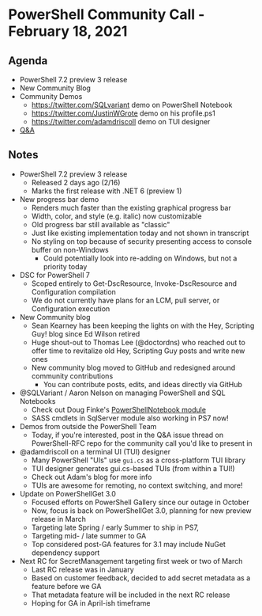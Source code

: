 # PowerShell Community Call - February 18, 2021

## Agenda

* PowerShell 7.2 preview 3 release
* New Community Blog
* Community Demos
  * https://twitter.com/SQLvariant demo on PowerShell Notebook
  * https://twitter.com/JustinWGrote demo on his profile.ps1
  * https://twitter.com/adamdriscoll demo on TUI designer
* [Q&A](https://github.com/PowerShell/PowerShell-RFC/issues/278)

## Notes

* PowerShell 7.2 preview 3 release
  * Released 2 days ago (2/16)
  * Marks the first release with .NET 6 (preview 1)
* New progress bar demo
  * Renders much faster than the existing graphical progress bar
  * Width, color, and style (e.g. italic) now customizable
  * Old progress bar still available as "classic"
  * Just like existing implementation today and not shown in transcript
  * No styling on top because of security presenting access to console buffer on non-Windows
    * Could potentially look into re-adding on Windows, but not a priority today
* DSC for PowerShell 7
  * Scoped entirely to Get-DscResource, Invoke-DscResource and Configuration compilation
  * We do not currently have plans for an LCM, pull server, or Configuration execution
* New Community blog
  * Sean Kearney has been keeping the lights on with the Hey, Scripting Guy! blog since
    Ed Wilson retired
  * Huge shout-out to Thomas Lee (@doctordns) who reached out to offer time to revitalize old
    Hey, Scripting Guy posts and write new ones
  * New community blog moved to GitHub and redesigned around community contributions
    * You can contribute posts, edits, and ideas directly via GitHub
* @SQLVariant / Aaron Nelson on managing PowerShell and SQL Notebooks
  * Check out Doug Finke's [PowerShellNotebook module](https://www.powershellgallery.com/packages/PowerShellNotebook/)
  * SASS cmdlets in SqlServer module also working in PS7 now!
* Demos from outside the PowerShell Team
  * Today, if you're interested, post in the Q&A issue thread on PowerShell-RFC repo for
    the community call you'd like to present in
* @adamdriscoll on a terminal UI (TUI) designer
  * Many PowerShell "UIs" use `gui.cs` as a cross-platform TUI library
  * TUI designer generates gui.cs-based TUIs (from within a TUI!)
  * Check out Adam's blog for more info
  * TUIs are awesome for remoting, no context switching, and more!
* Update on PowerShellGet 3.0
  * Focused efforts on PowerShell Gallery since our outage in October
  * Now, focus is back on PowerShellGet 3.0, planning for new preview release in March
  * Targeting late Spring / early Summer to ship in PS7,
  * Targeting mid- / late summer to GA
  * Top considered post-GA features for 3.1 may include NuGet dependency support
* Next RC for SecretManagement targeting first week or two of March
  * Last RC release was in January
  * Based on customer feedback, decided to add secret metadata as a feature before we GA
  * That metadata feature will be included in the next RC release
  * Hoping for GA in April-ish timeframe
